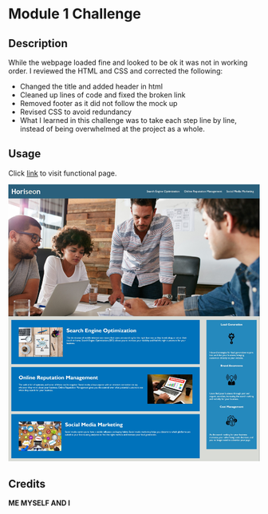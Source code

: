 # Module 1 Challenge

## Description

While the webpage loaded fine and looked to be ok it was not in working order.
I reviewed the HTML and CSS and corrected the following:
- Changed the title and added header in html
- Cleaned up lines of code and fixed the broken link
- Removed footer as it did not follow the mock up
- Revised CSS to avoid redundancy 
- What I learned in this challenge was to take each step line by line, instead of being overwhelmed at the project as a whole. 


## Usage

Click [link](https://n8trask.github.io/Module-1-Challenge/) to visit functional page.

![I FIXED IT](./assets/images/Horiseon.jpg)
    

## Credits

**ME MYSELF AND I**